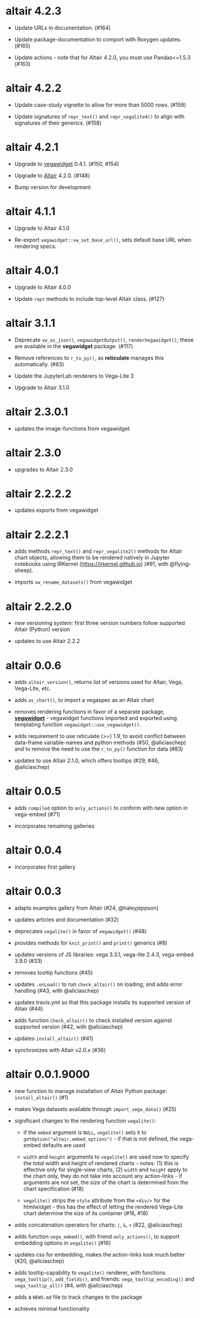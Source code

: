# altair 4.2.3

* Update URLs in documentation. (#164)

* Update package-documentation to comport with Roxygen updates. (#165)

* Update actions - note that for Altair 4.2.0, you must use Pandas<=1.5.3 (#163)

# altair 4.2.2

* Update case-study vignette to allow for more than 5000 rows. (#159)

* Update signatures of `repr_text()` and `repr_vegalite4()` to align with signatures of their generics. (#158)

# altair 4.2.1

* Upgrade to [vegawidget](https://vegawidget.github.io/vegawidget/) 0.4.1. (#150, #154)

* Upgrade to [Altair](https://altair-viz.github.io/) 4.2.0. (#148)

* Bump version for development

# altair 4.1.1

* Upgrade to Altair 4.1.0

* Re-export `vegawidget::vw_set_base_url()`, sets default base URL when rendering specs.

# altair 4.0.1

* Upgrade to Altair 4.0.0

* Update `repr` methods to include top-level Altair class. (#127)

# altair 3.1.1

* Deprecate `vw_as_json()`, `vegawidgetOutput()`, `renderVegawidget()`; these are available in the **vegawidget** package. (#117)

* Remove references to `r_to_py()`, as **reticulate** manages this automatically. (#83)

* Update the JupyterLab renderers to Vega-Lite 3

* Upgrade to Altair 3.1.0

# altair 2.3.0.1

* updates the image-functions from vegawidget

# altair 2.3.0

* upgrades to Altair 2.3.0

# altair 2.2.2.2

* updates exports from vegawidget

# altair 2.2.2.1

* adds methods `repr_text()` and `repr_vegalite2()` methods for Altair chart objects, allowing them to be rendered natively in Jupyter notebooks using IRKernel (https://irkernel.github.io) (#91, with @flying-sheep).

* imports `vw_rename_datasets()` from vegawidget

# altair 2.2.2.0

* new versioning system: first three version numbers follow supported Altair (Python) version

* updates to use Altair 2.2.2

# altair 0.0.6

* adds `altair_version()`, returns list of versions used for Altair, Vega, Vega-Lite, etc.

* adds `as_chart()`, to import a vegaspec as an Altair chart
 
* removes rendering functions in favor of a separate package, [**vegawidget**](https://github.com/vegawidget/vegawidget) - vegawidget functions imported and exported using templating function `vegawidget::use_vegawidget()`.

* adds requirement to use reticulate (>=) 1.9, to avoid conflict between data-frame variable-names and python methods (#50, @aliciaschep) and to remove the need to use the `r_to_py()` function for data (#83)

* updates to use Altair 2.1.0, which offers tooltips (#29, #46, @aliciaschep)

# altair 0.0.5

* adds `compiled` option to `only_actions()` to conform with new option in vega-embed (#71) 

* incorporates remaining galleries

# altair 0.0.4

* incorporates first gallery

# altair 0.0.3

* adapts examples gallery from Altair (#24, @haleyjeppson)

* updates articles and documentation (#32)

* deprecates `vegalite()` in favor of `vegawidget()` (#48)

* provides methods for `knit_print()` and `print()` generics (#8)

* updates versions of JS libraries: vega 3.3.1, vega-lite 2.4.3, vega-embed 3.9.0 (#33) 

* removes tooltip functions (#45)

* updates `.onLoad()` to run `check_altair()` on loading, and adds error handling (#43, with @aliciaschep)

* updates travis.yml so that this package installs its supported version of Altair (#44)

* adds function `check_altair()` to check installed version against supported version (#42, with @aliciaschep)

* updates `install_altair()` (#41) 

* synchronizes with Altair v2.0.x (#36)

# altair 0.0.1.9000

* new function to manage installation of Altair Python package: `install_altair()` (#1)

* makes Vega datasets available through `import_vega_data()` (#25)

* significant changes to the rendering function `vegalite()`:

  * if the `embed` argument is `NULL`, `vegalite()` sets it to `getOption("altair.embed_options")` - if that is not defined, the vega-embed defaults are used

  * `width` and `height` arguments to `vegalite()` are used now to specify the *total* width and height of rendered charts - notes: (1) this is effective only for single-view charts, (2) `width` and `height` apply to the chart only, they do not take into account any action-links - if arguments are not set, the size of the chart is determined from the chart specification (#18)

  * `vegalite()` strips the `style` attribute from the `<div/>` for the htmlwidget - this has the effect of letting the rendered Vega-Lite chart determine the size of its container (#16, #18)

* adds concatenation operators for charts: `|`, `&`, `+` (#22, @aliciaschep)

* adds function `vega_embed()`, with friend `only_actions()`, to support embedding options in `vegalite()` (#16)

* updates css for embedding, makes the action-links look much better (#20, @aliciaschep)

* adds tooltip-capability to `vegalite()` renderer, with functions `vega_tooltip()`, `add_fields()`, and friends: `vega_tooltip_encoding()` and `vega_tooltip_all()` (#4, with @aliciaschep) 
 
* adds a `NEWS.md` file to track changes to the package

* achieves minimal functionality
